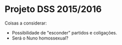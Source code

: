 # Projeto DSS 2015/2016

Coisas a considerar:
- Possibilidade de "esconder" partidos e coligações.
- Será o Nuno homossexual?
